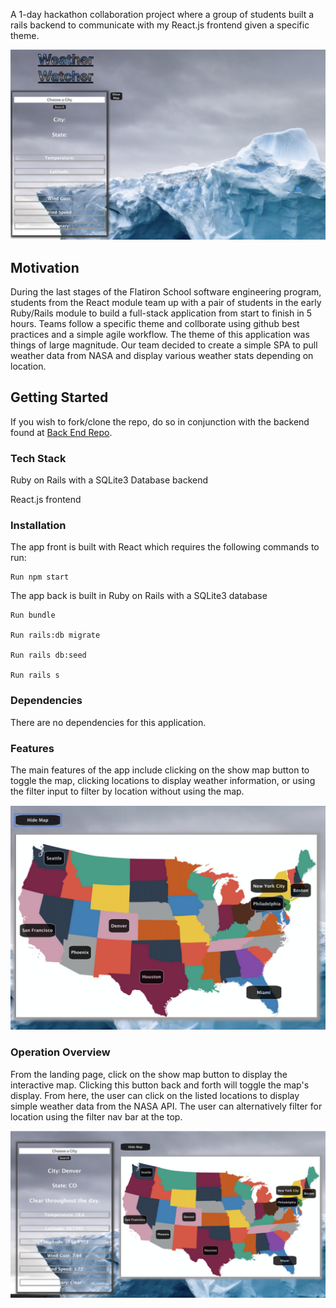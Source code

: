 A 1-day hackathon collaboration project where a group of students built a rails backend to communicate with my React.js frontend given a specific theme. 

![Screenshot](home.png)


## Motivation

During the last stages of the Flatiron School software engineering program, students from the React module team up with a pair of students in the early Ruby/Rails module to build a full-stack application from start to finish in 5 hours. Teams follow a specific theme and collborate using github best practices and a simple agile workflow. The theme of this application was things of large magnitude. Our team decided to create a simple SPA to pull weather data from NASA and display various weather stats depending on location. 

## Getting Started

If you wish to fork/clone the repo, do so in conjunction with the backend found at [Back End Repo](https://github.com/miriamgrigsby/hackathon-back). 


### Tech Stack

Ruby on Rails with a SQLite3 Database backend

React.js frontend

### Installation

The app front is built with React which requires the following commands to run: 

    Run npm start
    
The app back is built in Ruby on Rails with a SQLite3 database

    Run bundle 
    
    Run rails:db migrate
    
    Run rails db:seed
    
    Run rails s 
    
### Dependencies

There are no dependencies for this application. 
 
### Features

The main features of the app include clicking on the show map button to toggle the map, clicking locations to display weather information, or using the filter input to filter by location without using the map. 

![Screenshot](map.png)

### Operation Overview

From the landing page, click on the show map button to display the interactive map. Clicking this button back and forth will toggle the map's display. From here, the user can click on the listed locations to display simple weather data from the NASA API. The user can alternatively filter for location using the filter nav bar at the top. 

![Screenshot](all.png) 

	
